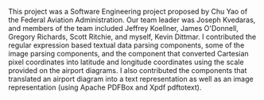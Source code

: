 This project was a Software Engineering project proposed by Chu Yao of the Federal
Aviation Administration.  Our team leader was Joseph Kvedaras, and members of the team included
Jeffrey Koellner, James O'Donnell, Gregory Richards, Scott Ritchie, and myself, Kevin Dittmar.
I contributed the regular expression based textual data parsing components, some of the image
parsing components, and the component that converted Cartesian pixel coordinates into latitude
and longitude coordinates using the scale provided on the airport diagrams.  I also contributed
the components that translated an airport diagram into a text representation as well as an image
representation (using Apache PDFBox and Xpdf pdftotext).
